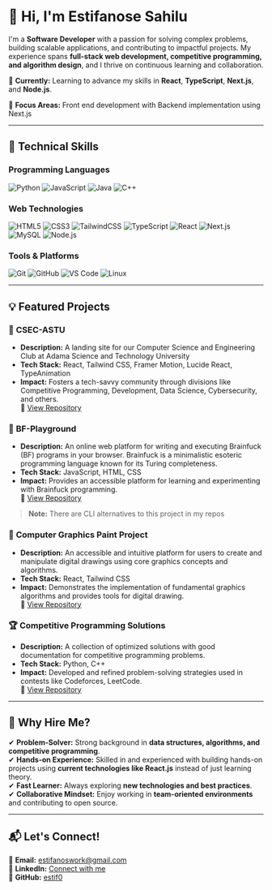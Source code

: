 # 👋 Hi, I'm Estifanose Sahilu

I'm a **Software Developer** with a passion for solving complex problems, building scalable applications, and contributing to impactful projects. My experience spans **full-stack web development, competitive programming, and algorithm design**, and I thrive on continuous learning and collaboration.

🔹 **Currently:** Learning to advance my skills in **React**, **TypeScript**, **Next.js**, and **Node.js**.

🔹 **Focus Areas:** Front end development with Backend implementation using Next.js

---

## 🚀 Technical Skills

### **Programming Languages**

![Python](https://img.shields.io/badge/Python-3776AB?style=for-the-badge&logo=python&logoColor=white) ![JavaScript](https://img.shields.io/badge/JavaScript-F7DF1E?style=for-the-badge&logo=javascript&logoColor=black) ![Java](https://img.shields.io/badge/Java-007396?style=for-the-badge&logo=java&logoColor=white) ![C++](https://img.shields.io/badge/C++-00599C?style=for-the-badge&logo=cplusplus&logoColor=white)

### **Web Technologies**

![HTML5](https://img.shields.io/badge/HTML5-E34F26?style=for-the-badge&logo=html5&logoColor=white) ![CSS3](https://img.shields.io/badge/CSS3-1572B6?style=for-the-badge&logo=css3&logoColor=white) ![TailwindCSS](https://img.shields.io/badge/Tailwind_CSS-06B6D4?style=for-the-badge&logo=tailwind-css&logoColor=white) ![TypeScript](https://img.shields.io/badge/TypeScript-3178C6?style=for-the-badge&logo=typescript&logoColor=white) ![React](https://img.shields.io/badge/React-61DAFB?style=for-the-badge&logo=react&logoColor=black) ![Next.js](https://img.shields.io/badge/Next.js-000000?style=for-the-badge&logo=next.js&logoColor=white) ![MySQL](https://img.shields.io/badge/MySQL-4479A1?style=for-the-badge&logo=mysql&logoColor=white) ![Node.js](https://img.shields.io/badge/Node.js-339933?style=for-the-badge&logo=node.js&logoColor=white)

### **Tools & Platforms**

![Git](https://img.shields.io/badge/Git-F05032?style=for-the-badge&logo=git&logoColor=white) ![GitHub](https://img.shields.io/badge/GitHub-181717?style=for-the-badge&logo=github&logoColor=white) ![VS Code](https://img.shields.io/badge/VS_Code-007ACC?style=for-the-badge&logo=visual-studio-code&logoColor=white) ![Linux](https://img.shields.io/badge/Linux-FCC624?style=for-the-badge&logo=linux&logoColor=black)

---

## 💡 Featured Projects

### 🌟 **CSEC-ASTU**

-   **Description:** A landing site for our Computer Science and Engineering Club at Adama Science and Technology University
-   **Tech Stack:** React, Tailwind CSS, Framer Motion, Lucide React, TypeAnimation
-   **Impact:** Fosters a tech-savvy community through divisions like Competitive Programming, Development, Data Science, Cybersecurity, and others.  
    🔗 [View Repository](https://github.com/estif0/CSEC-ASTU-landing-page)

### 🧩 **BF-Playground**

-   **Description:** An online web platform for writing and executing Brainfuck (BF) programs in your browser. Brainfuck is a minimalistic esoteric programming language known for its Turing completeness.
-   **Tech Stack:** JavaScript, HTML, CSS
-   **Impact:** Provides an accessible platform for learning and experimenting with Brainfuck programming.  
    🔗 [View Repository](https://github.com/estif0/bF-playground)

> **Note:** There are CLI alternatives to this project in my repos

### 🎨 **Computer Graphics Paint Project**

-   **Description:** An accessible and intuitive platform for users to create and manipulate digital drawings using core graphics concepts and algorithms.
-   **Tech Stack:** React, Tailwind CSS
-   **Impact:** Demonstrates the implementation of fundamental graphics algorithms and provides tools for digital drawing.  
    🔗 [View Repository](https://github.com/estif0/computer-graphics-paint-project)

### 🏆 **Competitive Programming Solutions**

-   **Description:** A collection of optimized solutions with good documentation for competitive programming problems.
-   **Tech Stack:** Python, C++
-   **Impact:** Developed and refined problem-solving strategies used in contests like Codeforces, LeetCode.  
    🔗 [View Repository](https://github.com/estif0/Competitive-Programming-Solutions)

---

## 🎯 Why Hire Me?

✔ **Problem-Solver:** Strong background in **data structures, algorithms, and competitive programming**.  
✔ **Hands-on Experience:** Skilled in and experienced with building hands-on projects using **current technologies like React.js** instead of just learning theory.  
✔ **Fast Learner:** Always exploring **new technologies and best practices**.  
✔ **Collaborative Mindset:** Enjoy working in **team-oriented environments** and contributing to open source.

---

## 📬 Let's Connect!

📧 **Email:** [estifanoswork@gmail.com](mailto:estifanoswork@gmail.com)  
💼 **LinkedIn:** [Connect with me](https://linkedin.com/in/estif0)  
🐙 **GitHub:** [estif0](https://github.com/estif0)
